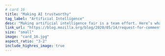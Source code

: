 ```yaml
---
# card 16
title: "Making AI trustworthy"
tag_label: "Artificial Intelligence"
desc: "Making artificial intelligence fair is a team effort. Here’s what we and our partners are doing."
link_url: "https://blog.mozilla.org/blog/2020/05/14/request-for-comment-how-to-collaboratively-make-trustworthy-ai-a-reality/?utm_source=www.mozilla.org&utm_medium=referral&utm_campaign=homepage&utm_content=card"
size: "small"
image: "card_16.jpg"
aspect_ratio: "3-2"
include_highres_image: true
---
```

